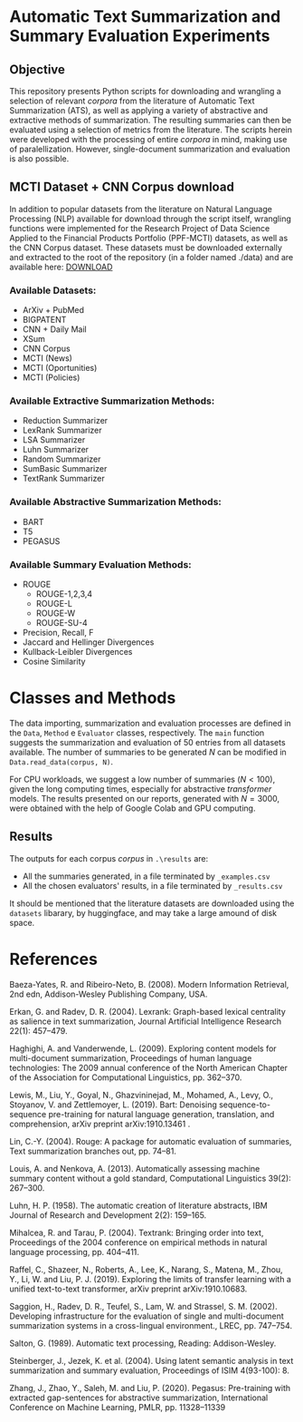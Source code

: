 # Automatic Text Summarization and Summary Evaluation Experiments

## Objective
This repository presents Python scripts for downloading and wrangling a selection of relevant *corpora* from the literature of Automatic Text Summarization (ATS), as well as applying a variety of abstractive and extractive methods of summarization. The resulting summaries can then be evaluated using a selection of metrics from the literature. The scripts herein were developed with the processing of entire *corpora* in mind, making use of paralellization. However, single-document summarization and evaluation is also possible.

## MCTI Dataset + CNN Corpus download
In addition to popular datasets from the literature on Natural Language Processing (NLP) available for download through the script itself, wrangling functions were implemented for the Research Project of Data Science Applied to the Financial Products Portfolio (PPF-MCTI) datasets, as well as the CNN Corpus dataset. These datasets must be downloaded externally and extracted to the root of the repository (in a folder named ./data) and are available here: [DOWNLOAD](https://zenodo.org/record/7262127)

### Available Datasets:
- ArXiv + PubMed
- BIGPATENT
- CNN + Daily Mail
- XSum
- CNN Corpus
- MCTI (News)
- MCTI (Oportunities)
- MCTI (Policies)

### Available Extractive Summarization Methods:
- Reduction Summarizer
- LexRank Summarizer
- LSA Summarizer
- Luhn Summarizer
- Random Summarizer
- SumBasic Summarizer
- TextRank Summarizer

### Available Abstractive Summarization Methods:
- BART
- T5
- PEGASUS

### Available Summary Evaluation Methods:
- ROUGE
    - ROUGE-1,2,3,4
    - ROUGE-L
    - ROUGE-W
    - ROUGE-SU-4
- Precision, Recall, F
- Jaccard and Hellinger Divergences
- Kullback-Leibler Divergences
- Cosine Similarity

# Classes and Methods
The data importing, summarization and evaluation processes are defined in the `Data`, `Method` e `Evaluator` classes, respectively. The `main` function suggests the summarization and evaluation of 50 entries from all datasets available. The number of summaries to be generated $N$ can be modified in `Data.read_data(corpus, N)`. 

For CPU workloads, we suggest a low number of summaries $(N<100)$, given the long computing times, especially for abstractive *transformer* models. The results presented on our reports, generated with $N=3000$, were obtained with the help of Google Colab and GPU computing.

## Results
The outputs for each corpus *corpus* in `.\results` are:
- All the summaries generated, in a file terminated by `_examples.csv`
- All the chosen evaluators' results, in a file terminated by `_results.csv`

It should be mentioned that the literature datasets are downloaded using the `datasets` libarary, by huggingface, and may take a large amound of disk space.

# References 

Baeza-Yates, R. and Ribeiro-Neto, B. (2008). Modern Information Retrieval, 2nd edn,
Addison-Wesley Publishing Company, USA.

Erkan, G. and Radev, D. R. (2004). Lexrank: Graph-based lexical centrality as salience in text
summarization, Journal Artificial Intelligence Research 22(1): 457–479.

Haghighi, A. and Vanderwende, L. (2009). Exploring content models for multi-document
summarization, Proceedings of human language technologies: The 2009 annual conference of
the North American Chapter of the Association for Computational Linguistics, pp. 362–370.

Lewis, M., Liu, Y., Goyal, N., Ghazvininejad, M., Mohamed, A., Levy, O., Stoyanov, V. and
Zettlemoyer, L. (2019). Bart: Denoising sequence-to-sequence pre-training for natural language
generation, translation, and comprehension, arXiv preprint arXiv:1910.13461 .

Lin, C.-Y. (2004). Rouge: A package for automatic evaluation of summaries, Text summarization
branches out, pp. 74–81.

Louis, A. and Nenkova, A. (2013). Automatically assessing machine summary content without a
gold standard, Computational Linguistics 39(2): 267–300.

Luhn, H. P. (1958). The automatic creation of literature abstracts, IBM Journal of Research and
Development 2(2): 159–165.

Mihalcea, R. and Tarau, P. (2004). Textrank: Bringing order into text, Proceedings of the 2004
conference on empirical methods in natural language processing, pp. 404–411.

Raffel, C., Shazeer, N., Roberts, A., Lee, K., Narang, S., Matena, M., Zhou, Y., Li, W. and Liu,
P. J. (2019). Exploring the limits of transfer learning with a unified text-to-text transformer,
arXiv preprint arXiv:1910.10683.

Saggion, H., Radev, D. R., Teufel, S., Lam, W. and Strassel, S. M. (2002). Developing infrastructure
for the evaluation of single and multi-document summarization systems in a cross-lingual
environment., LREC, pp. 747–754.

Salton, G. (1989). Automatic text processing, Reading: Addison-Wesley.

Steinberger, J., Jezek, K. et al. (2004). Using latent semantic analysis in text summarization and
summary evaluation, Proceedings of ISIM 4(93-100): 8.

Zhang, J., Zhao, Y., Saleh, M. and Liu, P. (2020). Pegasus: Pre-training with extracted
gap-sentences for abstractive summarization, International Conference on Machine Learning,
PMLR, pp. 11328–11339
